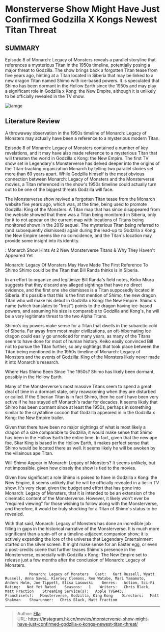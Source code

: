 # Monsterverse Show Might Have Just Confirmed Godzilla X Kongs Newest Titan Threat


## SUMMARY 



  Episode 8 of Monarch: Legacy of Monsters reveals a parallel storyline that references a mysterious Titan in the 1950s timeline, potentially posing a major threat to Godzilla.   The show brings back a forgotten Titan tease from five years ago, hinting at a Titan located in Siberia that may be linked to a new dragon Titan named Shimo with ice-based powers.   It is speculated that Shimo has been dormant in the Hollow Earth since the 1950s and may play a significant role in Godzilla x Kong: the New Empire, although it is unlikely to be officially revealed in the TV show.  

![iamge](https://static1.srcdn.com/wordpress/wp-content/uploads/2023/12/screenrant-sandbox-2023-12-31t134808-940.jpg)

## Literature Review

A throwaway observation in the 1950s timeline of Monarch: Legacy of Monsters may actually have been a reference to a mysterious modern Titan.




Episode 8 of Monarch: Legacy of Monsters contained a number of key revelations, and it may have also made reference to a mysterious Titan that will threaten the world in Godzilla x Kong: the New Empire. The first TV show set in Legendary&#39;s Monsterverse has delved deeper into the origins of the Titan-tracking organization Monarch by telling two parallel stories set more than 60 years apart. While Godzilla himself is the most obvious connection between Monarch: Legacy of Monsters and the Monsterverse movies, a Titan referenced in the show&#39;s 1950s timeline could actually turn out to be one of the biggest threats Godzilla will face.




The Monsterverse show revived a forgotten Titan tease from the Monarch website five years ago, which was, at the time, being used to promote Godzilla: King of the Monsters. A Titan map that has since disappeared from the website showed that there was a Titan being monitored in Siberia, only for it to not appear on the current map with locations of Titans being monitored shown in the 2019 sequel. The mysterious Titan being referred to (and subsequently dismissed) again during the lead-up to Godzilla x Kong: the New Empire seems like no coincidence, and the Titan&#39;s location may provide some insight into its identity.

 : Monarch Show Hints At 2 New Monsterverse Titans &amp; Why They Haven&#39;t Appeared Yet


 Monarch: Legacy Of Monsters May Have Made The First Reference To Shimo 
Shimo could be the Titan that Bill Randa thinks is in Siberia.
          

In an effort to organize and legitimize Bill Randa&#39;s field notes, Keiko Miura suggests that they discard any alleged sightings that have no direct evidence, and the first one she dismisses is a Titan supposedly located in Siberia. It&#39;s possible that this is the first mention of Shimo, the new dragon Titan who will make his debut in Godzilla x Kong: the New Empire. Shimo&#39;s name (which translates to &#34;frost&#34;) points to the dragon having ice-based powers, and assuming his size is comparable to Godzilla and Kong&#39;s, he will be a very legitimate threat to the two Alpha Titans.




Shimo&#39;s icy powers make sense for a Titan that dwells in the subarctic cold of Siberia. Far away from most major civilizations, an oft-hibernating ice dragon could easily go unnoticed for many years, as many of the Titans seem to have done for most of human history. Keiko easily convinced Bill not to pursue the Titan further, so any sightings that took place between the Titan being mentioned in the 1950s timeline of Monarch: Legacy of Monsters and the events of Godzilla: King of the Monsters likely never made it into Monarch&#39;s research.



 Where Has Shimo Been Since The 1950s? 
Shimo has likely been dormant, possibly in the Hollow Earth.
          

Many of the Monsterverse&#39;s most massive Titans seem to spend a great deal of time in a dormant state, only reawakening when they are disturbed or called. If the Siberian Titan is in fact Shimo, then he can&#39;t have been very active if he has stayed off Monarch&#39;s radar for decades. It seems likely that Shimo has been dormant since at least the 1950s, perhaps in something similar to the crystalline cocoon that Godzilla appeared in in the Godzilla x Kong: the New Empire trailer.




Given that there have been no major sightings of what is most likely a dragon of a size comparable to Godzilla, it would make sense that Shimo has been in the Hollow Earth the entire time. In fact, given that the new ape foe, Skar King is based in the Hollow Earth, it makes perfect sense that Shimo would be located there as well. It seems likely he will be awoken by the villainous ape Titan.



 Will Shimo Appear in Monarch: Legacy of Monsters? 
It seems unlikely, but not impossible, given how closely the show is tied to the movies.
         

Given how significant a role Shimo is poised to have in Godzilla x Kong: the New Empire, it seems unlikely that he will be officially revealed in a tie-in TV show. It&#39;s very clear, given the budget and effort that has gone into Monarch: Legacy of Monsters, that it is intended to be an extension of the cinematic content of the Monsterverse. However, it likely won&#39;t ever be &#34;required viewing&#34; for those wishing to follow along with the Monsterverse, and therefore, it would be truly shocking for a Titan of Shimo&#39;s status to be revealed.




With that said, Monarch: Legacy of Monsters has done an incredible job filling in gaps in the historical narrative of the Monsterverse. It is much more significant than a spin-off or a timeline-adjacent companion show; it is actively expanding the lore of the universe that Legendary Entertainment started on the silver screen. It might make sense for an Easter egg, or even a post-credits scene that further teases Shimo&#39;s presence in the Monsterverse, especially with Godzilla x Kong: The New Empire set to release just a few months after the conclusion of Monarch: Legacy of Monsters.

               Monarch: Legacy of Monsters   Cast:   Kurt Russell, Wyatt Russell, Anna Sawai, Kiersey Clemons, Ren Watabe, Mari Yamamoto, Anders Holm, Joe Tippett, Elisa Lasowski    Genres:   Action, Sci-Fi    Rating:   Not Yet Rated    Seasons:   1    Writers:   Chris Black, Matt Fraction    Streaming Service(s):   Apple TV&#43;    Franchise(s):   Monsterverse, Godzilla, King Kong    Directors:   Matt Shakman    Showrunner:   Chris Black, Matt Fraction      

---

> Author: [Ella](https://instagram.hk.cn/)  
> URL: https://instagram.hk.cn/movies/monsterverse-show-might-have-just-confirmed-godzilla-x-kongs-newest-titan-threat/  

